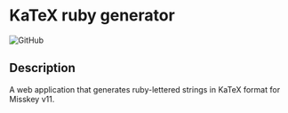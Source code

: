 # KaTeX ruby generator

![GitHub](https://img.shields.io/github/license/hidao80/katex-ruby-generator?style=plastic)

## Description

A web application that generates ruby-lettered strings in KaTeX format for Misskey v11.
